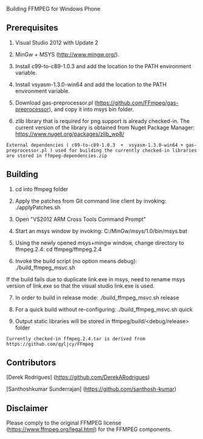 Building FFMPEG for Windows Phone

Prerequisites
------------

1) Visual Studio 2012 with Update 2

2) MinGw + MSYS (http://www.mingw.org/).

3) Install c99-to-c89-1.0.3 and add the location to the PATH environment variable.

4) Install vsyasm-1.3.0-win64 and add the location to the PATH environment variable.

5) Download gas-preprocessor.pl (https://github.com/FFmpeg/gas-preprocessor), and copy it into msys bin folder.

6) zlib library that is required for png support is already checked-in. The current version of the library is obtained from Nuget Package Manager: https://www.nuget.org/packages/zlib_wp8/

~~~
External dependencies ( c99-to-c89-1.0.3  +  vsyasm-1.3.0-win64 + gas-preprocessor.pl ) used for building the currently checked-in libraries are stored in ffmpeg-dependencies.zip 
~~~

Building
------------

1) cd into ffmpeg folder

2) Apply the patches from Git command line client by invoking:
./applyPatches.sh

3) Open "VS2012 ARM Cross Tools Command Prompt"

4) Start an msys window by invoking:
C:/MinGw/msys/1.0/bin/msys.bat

5) Using the newly opened msys+mingw window, change directory to ffmpeg.2.4:
cd ffmpeg/ffmpeg.2.4

6) Invoke the build script (no option means debug):
./build_ffmpeg_msvc.sh

If the build fails due to duplicate link.exe in msys, need to rename msys version of link.exe so that the visual studio link.exe is used.

7) In order to build in release mode:
./build_ffmpeg_msvc.sh release

8) For a quick build without re-configuring:
./build_ffmpeg_msvc.sh quick

9) Output static libraries will be stored in ffmpeg/build/<debug/release> folder

~~~
Currently checked-in ffmpeg.2.4.tar is derived from https://github.com/qyljcy/FFmpeg
~~~


Contributors
------------
[Derek Rodrigues] (https://github.com/DerekARodrigues)

[Santhoshkumar Sunderrajan] (https://github.com/santhosh-kumar)


Disclaimer
------------
Please comply to the original FFMPEG license (https://www.ffmpeg.org/legal.html) for the FFMPEG components.
 
